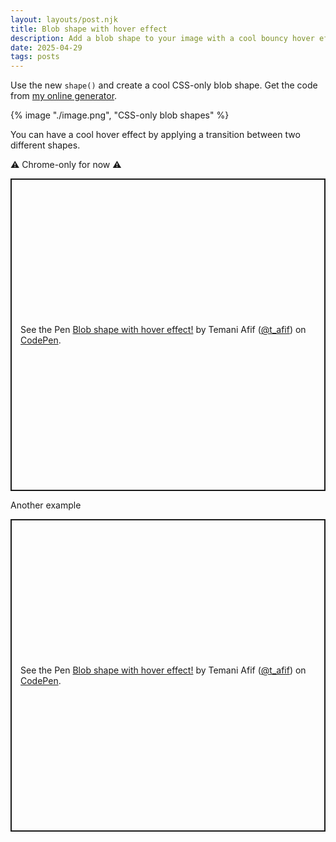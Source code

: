 ```yaml
---
layout: layouts/post.njk
title: Blob shape with hover effect
description: Add a blob shape to your image with a cool bouncy hover effect
date: 2025-04-29
tags: posts
---
```


Use the new `shape()` and create a cool CSS-only blob shape. Get the code from [my online generator](https://css-generators.com/blob/).

{% image "./image.png", "CSS-only blob shapes" %}

You can have a cool hover effect by applying a transition between two different shapes.

⚠️ Chrome-only for now ⚠️

<p class="codepen" data-height="500" data-default-tab="result" data-slug-hash="PwwJgyr" data-pen-title="Blob  shape with hover effect!" data-preview="true" data-user="t_afif" style="height: 500px; box-sizing: border-box; display: flex; align-items: center; justify-content: center; border: 2px solid; margin: 1em 0; padding: 1em;">
  <span>See the Pen <a href="https://codepen.io/t_afif/pen/PwwJgyr">
  Blob  shape with hover effect!</a> by Temani Afif (<a href="https://codepen.io/t_afif">@t_afif</a>)
  on <a href="https://codepen.io">CodePen</a>.</span>
</p>

Another example

<p class="codepen" data-height="500" data-default-tab="result" data-slug-hash="yyyPONb" data-pen-title="Blob  shape with hover effect!" data-preview="true" data-user="t_afif" style="height: 500px; box-sizing: border-box; display: flex; align-items: center; justify-content: center; border: 2px solid; margin: 1em 0; padding: 1em;">
  <span>See the Pen <a href="https://codepen.io/t_afif/pen/yyyPONb">
  Blob  shape with hover effect!</a> by Temani Afif (<a href="https://codepen.io/t_afif">@t_afif</a>)
  on <a href="https://codepen.io">CodePen</a>.</span>
</p>
<script async src="https://public.codepenassets.com/embed/index.js"></script>